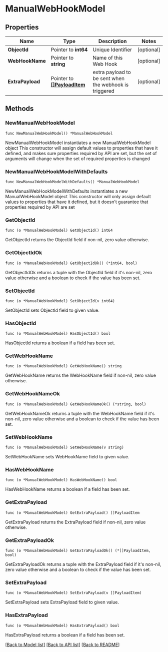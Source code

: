 # ManualWebHookModel

## Properties

Name | Type | Description | Notes
------------ | ------------- | ------------- | -------------
**ObjectId** | Pointer to **int64** | Unique Identifier | [optional] 
**WebHookName** | Pointer to **string** | Name of this Web Hook | [optional] 
**ExtraPayload** | Pointer to [**[]PayloadItem**](PayloadItem.md) | extra payload to be sent when the webhook is triggered | [optional] 

## Methods

### NewManualWebHookModel

`func NewManualWebHookModel() *ManualWebHookModel`

NewManualWebHookModel instantiates a new ManualWebHookModel object
This constructor will assign default values to properties that have it defined,
and makes sure properties required by API are set, but the set of arguments
will change when the set of required properties is changed

### NewManualWebHookModelWithDefaults

`func NewManualWebHookModelWithDefaults() *ManualWebHookModel`

NewManualWebHookModelWithDefaults instantiates a new ManualWebHookModel object
This constructor will only assign default values to properties that have it defined,
but it doesn't guarantee that properties required by API are set

### GetObjectId

`func (o *ManualWebHookModel) GetObjectId() int64`

GetObjectId returns the ObjectId field if non-nil, zero value otherwise.

### GetObjectIdOk

`func (o *ManualWebHookModel) GetObjectIdOk() (*int64, bool)`

GetObjectIdOk returns a tuple with the ObjectId field if it's non-nil, zero value otherwise
and a boolean to check if the value has been set.

### SetObjectId

`func (o *ManualWebHookModel) SetObjectId(v int64)`

SetObjectId sets ObjectId field to given value.

### HasObjectId

`func (o *ManualWebHookModel) HasObjectId() bool`

HasObjectId returns a boolean if a field has been set.

### GetWebHookName

`func (o *ManualWebHookModel) GetWebHookName() string`

GetWebHookName returns the WebHookName field if non-nil, zero value otherwise.

### GetWebHookNameOk

`func (o *ManualWebHookModel) GetWebHookNameOk() (*string, bool)`

GetWebHookNameOk returns a tuple with the WebHookName field if it's non-nil, zero value otherwise
and a boolean to check if the value has been set.

### SetWebHookName

`func (o *ManualWebHookModel) SetWebHookName(v string)`

SetWebHookName sets WebHookName field to given value.

### HasWebHookName

`func (o *ManualWebHookModel) HasWebHookName() bool`

HasWebHookName returns a boolean if a field has been set.

### GetExtraPayload

`func (o *ManualWebHookModel) GetExtraPayload() []PayloadItem`

GetExtraPayload returns the ExtraPayload field if non-nil, zero value otherwise.

### GetExtraPayloadOk

`func (o *ManualWebHookModel) GetExtraPayloadOk() (*[]PayloadItem, bool)`

GetExtraPayloadOk returns a tuple with the ExtraPayload field if it's non-nil, zero value otherwise
and a boolean to check if the value has been set.

### SetExtraPayload

`func (o *ManualWebHookModel) SetExtraPayload(v []PayloadItem)`

SetExtraPayload sets ExtraPayload field to given value.

### HasExtraPayload

`func (o *ManualWebHookModel) HasExtraPayload() bool`

HasExtraPayload returns a boolean if a field has been set.


[[Back to Model list]](../README.md#documentation-for-models) [[Back to API list]](../README.md#documentation-for-api-endpoints) [[Back to README]](../README.md)



